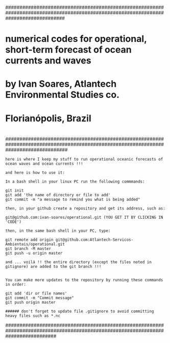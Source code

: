 #####################################################################################################################################
#
#            numerical codes for operational, short-term forecast of ocean currents and waves
#
#                                          by Ivan Soares, Atlantech Environmental Studies co.
#                                                        
#                                                                       Florianópolis, Brazil
#
######################################################################################################################################

	here is where I keep my stuff to run operational oceanic forecasts of ocean waves and ocean currents !!!

	and here is how to use it:

	In a bash shell in your linux PC run the following commmands:

	git init
	git add 'the name of directory or file to add'
	git commit -m "a message to remind you what is being added"

	then, in your github create a repository and get its address, such as:

	git@github.com:ivan-soares/operational.git (YOU GET IT BY CLICKING IN 'CODE')

	then, in the same bash shell in your PC, type:

	git remote add origin git@github.com:Atlantech-Servicos-Ambientais/operational.git
	git branch -M master
	git push -u origin master

	and ... voilá !! the entire directory (except the files noted in gitignore) are added to the git branch !!!


	You can make more updates to the repository by running these commands in order:

	git add 'dir or file names'
	git commit -m "Commit message"
	git push origin master

	###### don't forget to update file .gitignore to avoid committing heavy files such as *.nc




##################################################################################################################################

